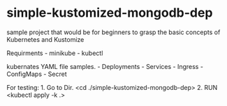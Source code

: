 # simple-kustomized-mongodb-dep
sample project that would be for beginners to grasp the basic concepts of Kubernetes and  Kustomize 

Requirments
    - minikube
    - kubectl

kubernates YAML file samples.
    - Deployments
    - Services
    - Ingress
    - ConfigMaps
    - Secret


For testing: 
    1. Go to Dir. <cd ./simple-kustomized-mongodb-dep>
    2. RUN <kubectl apply -k .>

